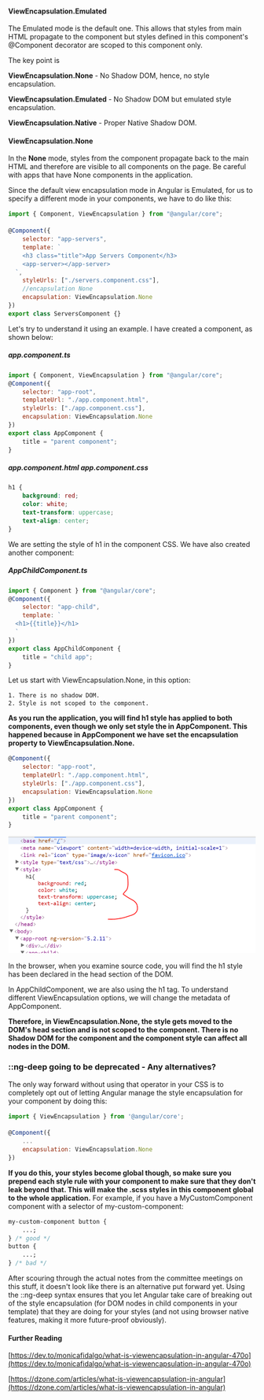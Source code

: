 #### ViewEncapsulation.Emulated

The Emulated mode is the default one. This allows that styles from main HTML propagate to the component but styles defined in this component's @Component decorator are scoped to this component only.

The key point is

**ViewEncapsulation.None** - No Shadow DOM, hence, no style encapsulation.

**ViewEncapsulation.Emulated** - No Shadow DOM but emulated style encapsulation.

**ViewEncapsulation.Native** - Proper Native Shadow DOM.

#### ViewEncapsulation.None

In the **None** mode, styles from the component propagate back to the main HTML and therefore are visible to all components on the page. Be careful with apps that have None components in the application.

Since the default view encapsulation mode in Angular is Emulated, for us to specify a different mode in your components, we have to do like this:

```js
import { Component, ViewEncapsulation } from "@angular/core";

@Component({
	selector: "app-servers",
	template: `
    <h3 class="title">App Servers Component</h3>
    <app-server></app-server>
  `,
	styleUrls: ["./servers.component.css"],
	//encapsulation None
	encapsulation: ViewEncapsulation.None
})
export class ServersComponent {}
```

Let's try to understand it using an example. I have created a component, as shown below:

##### app.component.ts

```js
import { Component, ViewEncapsulation } from "@angular/core";
@Component({
	selector: "app-root",
	templateUrl: "./app.component.html",
	styleUrls: ["./app.component.css"],
	encapsulation: ViewEncapsulation.None
})
export class AppComponent {
	title = "parent component";
}
```

##### app.component.html app.component.css

```css
h1 {
	background: red;
	color: white;
	text-transform: uppercase;
	text-align: center;
}
```

We are setting the style of h1 in the component CSS. We have also created another component:

##### AppChildComponent.ts

```js
import { Component } from "@angular/core";
@Component({
	selector: "app-child",
	template: `
  <h1>{{title}}</h1>
  `
})
export class AppChildComponent {
	title = "child app";
}
```

Let us start with ViewEncapsulation.None, in this option:

    1. There is no shadow DOM.
    2. Style is not scoped to the component.

**As you run the application, you will find h1 style has applied to both components, even though we only set style the in AppComponent. This happened because in AppComponent we have set the encapsulation property to ViewEncapsulation.None.**

```js
@Component({
	selector: "app-root",
	templateUrl: "./app.component.html",
	styleUrls: ["./app.component.css"],
	encapsulation: ViewEncapsulation.None
})
export class AppComponent {
	title = "parent component";
}
```

<img src="./view-encapsulation-none.png">

In the browser, when you examine source code, you will find the h1 style has been declared in the head section of the DOM.

In AppChildComponent, we are also using the h1 tag. To understand different ViewEncapsulation options, we will change the metadata of AppComponent.

**Therefore, in ViewEncapsulation.None, the style gets moved to the DOM's head section and is not scoped to the component. There is no Shadow DOM for the component and the component style can affect all nodes in the DOM.**

### ::ng-deep going to be deprecated - Any alternatives?

The only way forward without using that operator in your CSS is to completely opt out of letting Angular manage the style encapsulation for your component by doing this:

```js
import { ViewEncapsulation } from '@angular/core';

@Component({
    ...
    encapsulation: ViewEncapsulation.None
})
```

**If you do this, your styles become global though, so make sure you prepend each style rule with your component to make sure that they don't leak beyond that. This will make the .scss styles in this component global to the whole application.** For example, if you have a MyCustomComponent component with a selector of my-custom-component:

```css
my-custom-component button {
	...;
} /* good */
button {
	...;
} /* bad */
```

After scouring through the actual notes from the committee meetings on this stuff, it doesn't look like there is an alternative put forward yet. Using the ::ng-deep syntax ensures that you let Angular take care of breaking out of the style encapsulation (for DOM nodes in child components in your template) that they are doing for your styles (and not using browser native features, making it more future-proof obviously).

#### Further Reading

[https://dev.to/monicafidalgo/what-is-viewencapsulation-in-angular-470o](https://dev.to/monicafidalgo/what-is-viewencapsulation-in-angular-470o)

[https://dzone.com/articles/what-is-viewencapsulation-in-angular](https://dzone.com/articles/what-is-viewencapsulation-in-angular)
